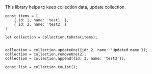 This library helps to keep collection data, update collection.


```
const items = [
    { id: 1, name: 'test1' },
    { id: 2, name: 'test2' }
]

let collection = Collection.toData(items);


collection = collection.updateOne({id: 2, name: 'Updated name'});
collection = collection.removeOne(2);
collection = collection.append({id: 3, name: 'test3'});

const list = collection.toList();
```






